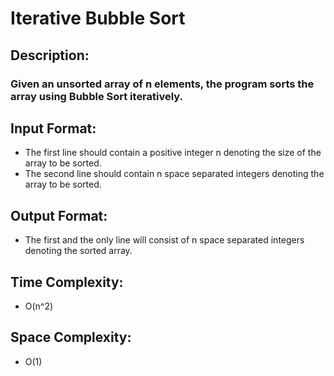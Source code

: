 # Iterative Bubble Sort
## Description:
### Given an unsorted array of n elements, the program sorts the array using Bubble Sort iteratively.
## Input Format:
* The first line should contain a positive integer n denoting the size of the array to be sorted.
* The second line should contain n space separated integers denoting the array to be sorted.
## Output Format:
* The first and the only line will consist of n space separated integers denoting the sorted array.
## Time Complexity: 
* O(n^2)
## Space Complexity: 
* O(1)